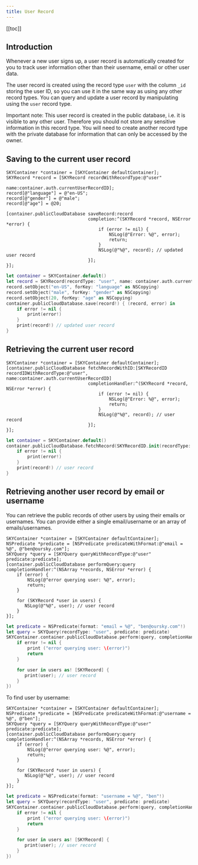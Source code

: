 ```yaml
---
title: User Record
---
```


[[toc]]


## Introduction

Whenever a new user signs up, a user record is automatically created for
you to track user information other than their username, email or other
user data.

The user record is created using the record type `user` with
the column `_id` storing the user ID, so you can use it
in the same way as using any other record types.
You can query and update a user record by manipulating using
the `user` record type.

Important note: This user record is created in the public database, i.e.
it is visible to any other user. Therefore you should not store any sensitive
information in this record type. You will need to create another record type
with the private database for information that can only be accessed by the
owner.

## Saving to the current user record

```obj-c
SKYContainer *container = [SKYContainer defaultContainer];
SKYRecord *record = [SKYRecord recordWithRecordType:@"user"
                                               name:container.auth.currentUserRecordID];
record[@"language"] = @"en-US";
record[@"gender"] = @"male";
record[@"age"] = @20;

[container.publicCloudDatabase saveRecord:record
                               completion:^(SKYRecord *record, NSError *error) {
                                   if (error != nil) {
                                       NSLog(@"Error: %@", error);
                                       return;
                                   }
                                   NSLog(@"%@", record); // updated user record
                               }];
}];
```

```swift
let container = SKYContainer.default()
let record = SKYRecord(recordType: "user", name: container.auth.currentUserRecordID)
record.setObject("en-US", forKey: "language" as NSCopying)
record.setObject("male", forKey: "gender" as NSCopying)
record.setObject(20, forKey: "age" as NSCopying)
container.publicCloudDatabase.save(record!) { (record, error) in
    if error != nil {
        print(error!)
    }
    print(record!) // updated user record
}
```

## Retrieving the current user record

```obj-c
SKYContainer *container = [SKYContainer defaultContainer];
[container.publicCloudDatabase fetchRecordWithID:[SKYRecordID recordIDWithRecordType:@"user", name:container.auth.currentUserRecordID]
                               completionHandler:^(SKYRecord *record, NSError *error) {
                                   if (error != nil) {
                                       NSLog(@"Error: %@", error);
                                       return;
                                   }
                                   NSLog(@"%@", record); // user record
                               }];
}];
```

```swift
let container = SKYContainer.default()
container.publicCloudDatabase.fetchRecord(SKYRecordID.init(recordType: "user", name: container.auth.currentUserRecordID)) { (record, error) in
    if error != nil {
        print(error!)
    }
    print(record!) // user record
}
```

<a id="search-users"></a>

## Retrieving another user record by email or username

You can retrieve the public records of other users by using their emails or
usernames. You can provide either a single email/username or an array of
emails/usernames.

```obj-c
SKYContainer *container = [SKYContainer defaultContainer];
NSPredicate *predicate = [NSPredicate predicateWithFormat:@"email = %@", @"ben@oursky.com"];
SKYQuery *query = [SKYQuery queryWithRecordType:@"user" predicate:predicate];
[container.publicCloudDatabase performQuery:query completionHandler:^(NSArray *records, NSError *error) {
    if (error) {
        NSLog(@"error querying user: %@", error);
        return;
    }

    for (SKYRecord *user in users) {
       NSLog(@"%@", user); // user record
    }
}];
```

```swift
let predicate = NSPredicate(format: "email = %@", "ben@oursky.com"!)
let query = SKYQuery(recordType: "user", predicate: predicate)
SKYContainer.container.publicCloudDatabase.perform(query, completionHandler: { (users, error) in
    if error != nil {
        print ("error querying user: \(error)")
        return
    }

    for user in users as! [SKYRecord] {
       print(user); // user record
    }
})
```

To find user by username:

```obj-c
SKYContainer *container = [SKYContainer defaultContainer];
NSPredicate *predicate = [NSPredicate predicateWithFormat:@"username = %@", @"ben"];
SKYQuery *query = [SKYQuery queryWithRecordType:@"user" predicate:predicate];
[container.publicCloudDatabase performQuery:query completionHandler:^(NSArray *records, NSError *error) {
    if (error) {
        NSLog(@"error querying user: %@", error);
        return;
    }

    for (SKYRecord *user in users) {
       NSLog(@"%@", user); // user record
    }
}];
```

```swift
let predicate = NSPredicate(format: "username = %@", "ben"!)
let query = SKYQuery(recordType: "user", predicate: predicate)
SKYContainer.container.publicCloudDatabase.perform(query, completionHandler: { (users, error) in
    if error != nil {
        print ("error querying user: \(error)")
        return
    }

    for user in users as! [SKYRecord] {
       print(user); // user record
    }
})
```
